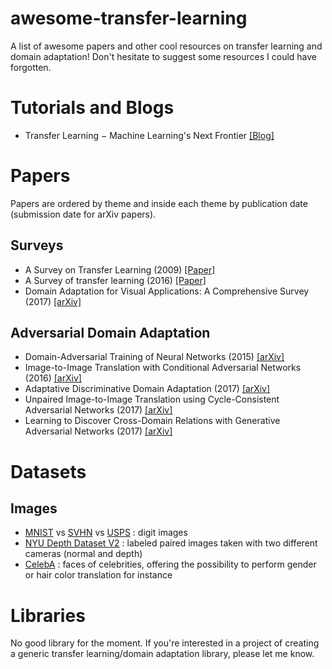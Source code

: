 # awesome-transfer-learning
A list of awesome papers and other cool resources on transfer learning and domain adaptation! Don't hesitate to suggest some resources I could have forgotten.

# Tutorials and Blogs

* Transfer Learning − Machine Learning's Next Frontier [\[Blog\]](http://ruder.io/transfer-learning/index.html)

# Papers

Papers are ordered by theme and inside each theme by publication date (submission date for arXiv papers).

## Surveys

* A Survey on Transfer Learning (2009) [\[Paper\]](https://www.cse.ust.hk/~qyang/Docs/2009/tkde_transfer_learning.pdf)
* A Survey of transfer learning (2016) [\[Paper\]](https://link.springer.com/article/10.1186/s40537-016-0043-6)
* Domain Adaptation for Visual Applications: A Comprehensive Survey (2017) [\[arXiv\]](https://arxiv.org/pdf/1702.05374.pdf)

## Adversarial Domain Adaptation

* Domain-Adversarial Training of Neural Networks (2015) [\[arXiv\]](https://arxiv.org/pdf/1505.07818.pdf)
* Image-to-Image Translation with Conditional Adversarial Networks (2016) [\[arXiv\]](https://arxiv.org/pdf/1611.07004.pdf)
* Adaptative Discriminative Domain Adaptation (2017) [\[arXiv\]](https://arxiv.org/pdf/1702.05464.pdf)
* Unpaired Image-to-Image Translation using Cycle-Consistent Adversarial Networks (2017) [\[arXiv\]](https://arxiv.org/abs/1703.10593)
* Learning to Discover Cross-Domain Relations with Generative Adversarial Networks (2017) [\[arXiv\]](https://arxiv.org/pdf/1703.05192.pdf)

# Datasets

## Images

* [MNIST](http://yann.lecun.com/exdb/mnist/) vs [SVHN](http://ufldl.stanford.edu/housenumbers/) vs [USPS](http://www.csie.ntu.edu.tw/~cjlin/libsvmtools/datasets/multiclass.html#usps) : digit images
* [NYU Depth Dataset V2](http://cs.nyu.edu/~silberman/datasets/nyu_depth_v2.html) : labeled paired images taken with two different cameras (normal and depth)
* [CelebA](http://mmlab.ie.cuhk.edu.hk/projects/CelebA.html) : faces of celebrities, offering the possibility to perform gender or hair color translation for instance

# Libraries

No good library for the moment. If you're interested in a project of creating a generic transfer learning/domain adaptation library, please let me know.
